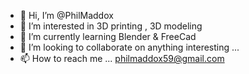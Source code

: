 - 👋 Hi, I’m @PhilMaddox
- 👀 I’m interested in 3D printing , 3D modeling 
- 🌱 I’m currently learning Blender & FreeCad
- 💞️ I’m looking to collaborate on anything interesting ...
- 📫 How to reach me ... philmaddox59@gmail.com

<!---
PhilMaddox/PhilMaddox is a ✨ special ✨ repository because its `README.md` (this file) appears on your GitHub profile.
You can click the Preview link to take a look at your changes.
--->
